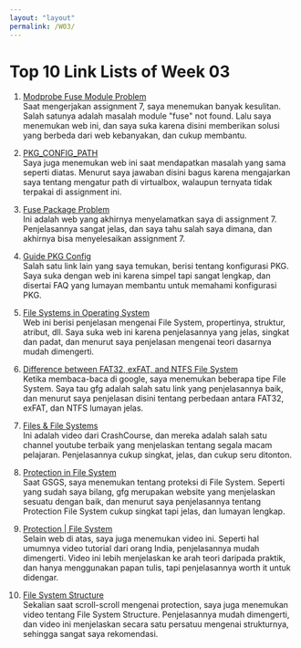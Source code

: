 ```yaml
---
layout: "layout"
permalink: /W03/
---
```


# Top 10 Link Lists of Week 03

1. [Modprobe Fuse Module Problem](https://itectec.com/ubuntu/ubuntu-modprobe-fuse-returns-module-fuse-not-found/)<br>
Saat mengerjakan assignment 7, saya menemukan banyak kesulitan. Salah satunya adalah masalah module "fuse" not found. Lalu saya menemukan web ini, dan saya suka karena disini memberikan solusi yang berbeda dari web kebanyakan, dan cukup membantu.

2. [PKG_CONFIG_PATH](https://askubuntu.com/questions/210210/pkg-config-path-environment-variable)<br>
Saya juga menemukan web ini saat mendapatkan masalah yang sama seperti diatas. Menurut saya jawaban disini bagus karena mengajarkan saya tentang mengatur path di virtualbox, walaupun ternyata tidak terpakai di assignment ini.

3. [Fuse Package Problem](https://unix.stackexchange.com/questions/328016/fuse-is-installed-but-compiler-is-saying-no-package-fuse-found/328019)<br>
Ini adalah web yang akhirnya menyelamatkan saya di assignment 7. Penjelasannya sangat jelas, dan saya tahu salah saya dimana, dan akhirnya bisa menyelesaikan assignment 7.

4. [Guide PKG Config](https://people.freedesktop.org/~dbn/pkg-config-guide.html)<br>
Salah satu link lain yang saya temukan, berisi tentang konfigurasi PKG. Saya suka dengan web ini karena simpel tapi sangat lengkap, dan disertai FAQ yang lumayan membantu untuk memahami konfigurasi PKG.

5. [File Systems in Operating System](https://www.guru99.com/file-systems-operating-system.html)<br>
Web ini berisi penjelasan mengenai File System, propertinya, struktur, atribut, dll. Saya suka web ini karena penjelasannya yang jelas, singkat dan padat, dan menurut saya penjelasan mengenai teori dasarnya mudah dimengerti.

6. [Difference between FAT32, exFAT, and NTFS File System](https://www.geeksforgeeks.org/difference-fat32-exfat-ntfs-file-system/)<br>
Ketika membaca-baca di google, saya menemukan beberapa tipe File System. Saya tau gfg adalah salah satu link yang penjelasannya baik, dan menurut saya penjelasan disini tentang perbedaan antara FAT32, exFAT, dan NTFS lumayan jelas.

7. [Files & File Systems](https://youtu.be/KN8YgJnShPM)<br>
Ini adalah video dari CrashCourse, dan mereka adalah salah satu channel youtube terbaik yang menjelaskan tentang segala macam pelajaran. Penjelasannya cukup singkat, jelas, dan cukup seru ditonton.

8. [Protection in File System](https://www.geeksforgeeks.org/protection-in-file-system/)<br>
Saat GSGS, saya menemukan tentang proteksi di File System. Seperti yang sudah saya bilang, gfg merupakan website yang menjelaskan sesuatu dengan baik, dan menurut saya penjelasannya tentang Protection File System cukup singkat tapi jelas, dan lumayan lengkap.

9. [Protection | File System](https://youtu.be/yzWQ3_5ttmE)<br>
Selain web di atas, saya juga menemukan video ini. Seperti hal umumnya video tutorial dari orang India, penjelasannya mudah dimengerti. Video ini lebih menjelaskan ke arah teori daripada praktik, dan hanya menggunakan papan tulis, tapi penjelasannya worth it untuk didengar.

10. [File System Structure](https://www.youtube.com/watch?v=HbgzrKJvDRw)<br>
Sekalian saat scroll-scroll mengenai protection, saya juga menemukan video tentang File System Structure. Penjelasannya mudah dimengerti, dan video ini menjelaskan secara satu persatuu mengenai strukturnya, sehingga sangat saya rekomendasi.

